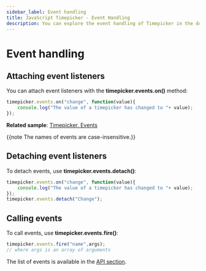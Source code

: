 ```yaml
---
sidebar_label: Event handling
title: JavaScript Timepicker - Event Handling 
description: You can explore the event handling of Timepicker in the documentation of the DHTMLX JavaScript UI library. Browse developer guides and API reference, try out code examples and live demos, and download a free 30-day evaluation version of DHTMLX Suite 7.
---
```


# Event handling

## Attaching event listeners

You can attach event listeners with the **timepicker.events.on()** method:

~~~js
timepicker.events.on("change", function(value){
    console.log("The value of a timepicker has changed to "+ value);
});
~~~

**Related sample**: [Timepicker. Events](https://snippet.dhtmlx.com/5ccptwy7)

{{note The names of events are case-insensitive.}}

## Detaching event listeners

To detach events, use **timepicker.events.detach()**:

~~~js
timepicker.events.on("change", function(value){
    console.log("The value of a timepicker has changed to "+ value);
});
timepicker.events.detach("Change");
~~~

## Calling events

To call events, use **timepicker.events.fire()**:

~~~js
timepicker.events.fire("name",args);
// where args is an array of arguments
~~~

The list of events is available in the [API section](timepicker/api/api_overview.md#events).
